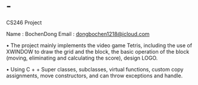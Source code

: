 # -
CS246 Project

Name : BochenDong 
Email : dongbochen1218@icloud.com

•	The project mainly implements the video game Tetris, including the use of XWINDOW to draw the grid and the block, the basic operation of the block (moving, eliminating and calculating the score), design LOGO. 

•	Using C + + Super classes, subclasses, virtual functions, custom copy assignments, move constructors, and can throw exceptions and handle. 
